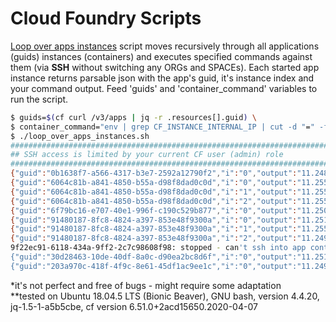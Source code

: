 # Cloud Foundry Scripts
[Loop over apps instances](https://github.com/KrzMar/cf_scripts/blob/main/loop_over_apps_instances.sh) script moves recursively through all applications (guids) instances (containers) and executes specified commands against them (via **SSH** without switching any ORGs and SPACEs). Each started app instance returns parsable json with the app's guid, it's instance index and your command output. Feed 'guids' and 'container_command' variables to run the script.

```bash
$ guids=$(cf curl /v3/apps | jq -r .resources[].guid) \
$ container_command="env | grep CF_INSTANCE_INTERNAL_IP | cut -d "=" -f 2" \
$ ./loop_over_apps_instances.sh
##########################################################################
## SSH access is limited by your current CF user (admin) role
##########################################################################
{"guid":"0b1638f7-a566-4317-b3e7-2592a12790f2","i":"0","output":"11.248.84.62"}
{"guid":"6064c81b-a841-4850-b55a-d98f8dad0c0d","i":"0","output":"11.255.154.14"}
{"guid":"6064c81b-a841-4850-b55a-d98f8dad0c0d","i":"1","output":"11.255.150.28"}
{"guid":"6064c81b-a841-4850-b55a-d98f8dad0c0d","i":"2","output":"11.255.76.6"}
{"guid":"6f79bc16-e707-40e1-996f-c190c529b877","i":"0","output":"11.250.127.8"}
{"guid":"91480187-8fc8-4824-a397-853e48f9300a","i":"0","output":"11.251.23.7"}
{"guid":"91480187-8fc8-4824-a397-853e48f9300a","i":"1","output":"11.255.151.32"}
{"guid":"91480187-8fc8-4824-a397-853e48f9300a","i":"2","output":"11.249.220.21"}
9f22ec91-6118-434a-9ff2-2c7c98608f98: stopped - can't ssh into app containers
{"guid":"30d28463-10de-40df-8a0c-d90ea2bc8d6f","i":"0","output":"11.251.215.13"}
{"guid":"203a970c-418f-4f9c-8e61-45df1ac9ee1c","i":"0","output":"11.249.119.22"}
```

\*it's not perfect and free of bugs - might require some adaptation  
\*\*tested on Ubuntu 18.04.5 LTS (Bionic Beaver), GNU bash, version 4.4.20, jq-1.5-1-a5b5cbe, cf version 6.51.0+2acd15650.2020-04-07
